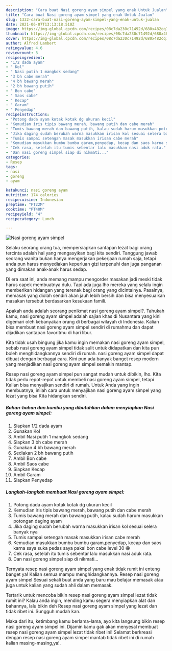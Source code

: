 ```yaml
---
description: "Cara buat Nasi goreng ayam simpel yang enak Untuk Jualan"
title: "Cara buat Nasi goreng ayam simpel yang enak Untuk Jualan"
slug: 1332-cara-buat-nasi-goreng-ayam-simpel-yang-enak-untuk-jualan
date: 2021-06-07T13:13:18.510Z
image: https://img-global.cpcdn.com/recipes/08c7da230c71492d/680x482cq70/nasi-goreng-ayam-simpel-foto-resep-utama.jpg
thumbnail: https://img-global.cpcdn.com/recipes/08c7da230c71492d/680x482cq70/nasi-goreng-ayam-simpel-foto-resep-utama.jpg
cover: https://img-global.cpcdn.com/recipes/08c7da230c71492d/680x482cq70/nasi-goreng-ayam-simpel-foto-resep-utama.jpg
author: Alfred Lambert
ratingvalue: 4.6
reviewcount: 3
recipeingredient:
- "1/2 dada ayam"
- " Kol"
- " Nasi putih 1 mangkok sedang"
- "3 bh cabe merah"
- "4 bh bawang merah"
- "2 bh bawang putih"
- " Bon cabe"
- " Saos cabe"
- " Kecap"
- " Garam"
- " Penyedap"
recipeinstructions:
- "Potong dada ayam kotak kotak dg ukuran kecil"
- "Kemudian iris tipis bawang merah, bawang putih dan cabe merah"
- "Tumis bawang merah dan bawang putih, kalau sudah harum masukkan potongan daging ayam"
- "Jika daging sudah berubah warna masukkan irisan kol sesuai selera banyak nya"
- "Tumis sampai setengah masak masukkan irisan cabe merah"
- "Kemudian masukkan bumbu bumbu garam,penyedap, kecap dan saos karna saya suka pedas saya pakai bon cabe level 30 😁"
- "Cek rasa, setelah itu tumis sebentar lalu masukkan nasi aduk rata."
- "Dan nasi goreng simpel siap di nikmati..."
categories:
- Resep
tags:
- nasi
- goreng
- ayam

katakunci: nasi goreng ayam 
nutrition: 174 calories
recipecuisine: Indonesian
preptime: "PT22M"
cooktime: "PT40M"
recipeyield: "4"
recipecategory: Lunch

---
```



![Nasi goreng ayam simpel](https://img-global.cpcdn.com/recipes/08c7da230c71492d/680x482cq70/nasi-goreng-ayam-simpel-foto-resep-utama.jpg)

Selaku seorang orang tua, mempersiapkan santapan lezat bagi orang tercinta adalah hal yang mengasyikan bagi kita sendiri. Tanggung jawab seorang  wanita bukan hanya mengerjakan pekerjaan rumah saja, tetapi anda pun harus menyediakan keperluan gizi terpenuhi dan juga panganan yang dimakan anak-anak harus sedap.

Di era  saat ini, anda memang mampu mengorder masakan jadi meski tidak harus capek membuatnya dulu. Tapi ada juga lho mereka yang selalu ingin memberikan hidangan yang terenak bagi orang yang dicintainya. Pasalnya, memasak yang diolah sendiri akan jauh lebih bersih dan bisa menyesuaikan masakan tersebut berdasarkan kesukaan famili. 



Apakah anda adalah seorang penikmat nasi goreng ayam simpel?. Tahukah kamu, nasi goreng ayam simpel adalah sajian khas di Nusantara yang kini digemari oleh kebanyakan orang di berbagai wilayah di Indonesia. Kalian bisa membuat nasi goreng ayam simpel sendiri di rumahmu dan dapat dijadikan santapan favoritmu di hari libur.

Kita tidak usah bingung jika kamu ingin memakan nasi goreng ayam simpel, sebab nasi goreng ayam simpel tidak sulit untuk didapatkan dan kita pun boleh menghidangkannya sendiri di rumah. nasi goreng ayam simpel dapat dibuat dengan berbagai cara. Kini pun ada banyak banget resep modern yang menjadikan nasi goreng ayam simpel semakin mantap.

Resep nasi goreng ayam simpel pun sangat mudah untuk dibikin, lho. Kita tidak perlu repot-repot untuk membeli nasi goreng ayam simpel, tetapi Kalian bisa menyajikan sendiri di rumah. Untuk Anda yang ingin membuatnya, inilah cara untuk menyajikan nasi goreng ayam simpel yang lezat yang bisa Kita hidangkan sendiri.

<!--inarticleads1-->

##### Bahan-bahan dan bumbu yang dibutuhkan dalam menyiapkan Nasi goreng ayam simpel:

1. Siapkan 1/2 dada ayam
1. Gunakan  Kol
1. Ambil  Nasi putih 1 mangkok sedang
1. Siapkan 3 bh cabe merah
1. Gunakan 4 bh bawang merah
1. Sediakan 2 bh bawang putih
1. Ambil  Bon cabe
1. Ambil  Saos cabe
1. Siapkan  Kecap
1. Ambil  Garam
1. Siapkan  Penyedap




<!--inarticleads2-->

##### Langkah-langkah membuat Nasi goreng ayam simpel:

1. Potong dada ayam kotak kotak dg ukuran kecil
1. Kemudian iris tipis bawang merah, bawang putih dan cabe merah
1. Tumis bawang merah dan bawang putih, kalau sudah harum masukkan potongan daging ayam
1. Jika daging sudah berubah warna masukkan irisan kol sesuai selera banyak nya
1. Tumis sampai setengah masak masukkan irisan cabe merah
1. Kemudian masukkan bumbu bumbu garam,penyedap, kecap dan saos karna saya suka pedas saya pakai bon cabe level 30 😁
1. Cek rasa, setelah itu tumis sebentar lalu masukkan nasi aduk rata.
1. Dan nasi goreng simpel siap di nikmati...




Ternyata resep nasi goreng ayam simpel yang enak tidak rumit ini enteng banget ya! Kalian semua mampu menghidangkannya. Resep nasi goreng ayam simpel Sesuai sekali buat anda yang baru mau belajar memasak atau juga untuk kalian yang sudah ahli dalam memasak.

Tertarik untuk mencoba bikin resep nasi goreng ayam simpel lezat tidak rumit ini? Kalau anda ingin, mending kamu segera menyiapkan alat dan bahannya, lalu bikin deh Resep nasi goreng ayam simpel yang lezat dan tidak ribet ini. Sungguh mudah kan. 

Maka dari itu, ketimbang kamu berlama-lama, ayo kita langsung bikin resep nasi goreng ayam simpel ini. Dijamin kamu gak akan menyesal membuat resep nasi goreng ayam simpel lezat tidak ribet ini! Selamat berkreasi dengan resep nasi goreng ayam simpel mantab tidak ribet ini di rumah kalian masing-masing,ya!.

